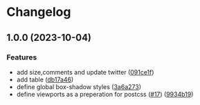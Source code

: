 # Changelog

## 1.0.0 (2023-10-04)


### Features

* add size,comments and update twitter ([091ce1f](https://github.com/statistikZH/leu/commit/091ce1f29adfaa22c0e0a7370e946b3acc854d62))
* add table ([db17a46](https://github.com/statistikZH/leu/commit/db17a469f0668de656f6a33df630bdb3b9a34ab9))
* define global box-shadow styles ([3a6a273](https://github.com/statistikZH/leu/commit/3a6a273da2437257a4ae010603d7723a1e41c464))
* define viewports as a preperation for postcss ([#17](https://github.com/statistikZH/leu/issues/17)) ([9934b19](https://github.com/statistikZH/leu/commit/9934b19b675c9f847a0d6e330bcbd8b195884d73))

